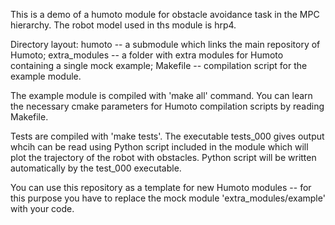 This is a demo of a humoto module for obstacle avoidance task in the MPC
hierarchy. The robot model used in ths module is hrp4.

Directory layout:
    humoto          -- a submodule which links the main repository of Humoto;
    extra_modules   -- a folder with extra modules for Humoto containing a
                       single mock example;
    Makefile        -- compilation script for the example module.

The example module is compiled with 'make all' command. You can learn the
necessary cmake parameters for Humoto compilation scripts by reading Makefile.

Tests are compiled with 'make tests'. The executable tests_000 gives output 
whcih can be read using Python script included in the module which will plot
the trajectory of the robot with obstacles. Python script will be written 
automatically by the test_000 executable.

You can use this repository as a template for new Humoto modules -- for this
purpose you have to replace the mock module 'extra_modules/example' with your
code.

